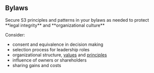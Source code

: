 ## Bylaws

<summary>
Secure S3 principles and patterns in your bylaws as needed to protect **legal integrity** and **organizational culture**
</summary>

Consider:
   
-   consent and equivalence in decision making
-   selection process for leadership roles
-   organizational structure, [values](glossary:values) and [principles](glossary:principle)
-   influence of owners or shareholders
-   sharing gains and costs
